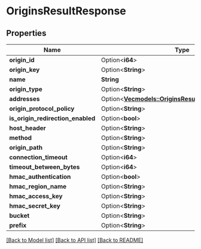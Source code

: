 # OriginsResultResponse

## Properties

Name | Type | Description | Notes
------------ | ------------- | ------------- | -------------
**origin_id** | Option<**i64**> |  | [optional]
**origin_key** | Option<**String**> |  | [optional]
**name** | **String** |  | 
**origin_type** | Option<**String**> |  | [optional]
**addresses** | Option<[**Vec<models::OriginsResultResponseAddresses>**](OriginsResultResponse_addresses.md)> |  | [optional]
**origin_protocol_policy** | Option<**String**> |  | [optional]
**is_origin_redirection_enabled** | Option<**bool**> |  | [optional]
**host_header** | Option<**String**> |  | [optional]
**method** | Option<**String**> |  | [optional]
**origin_path** | Option<**String**> |  | [optional]
**connection_timeout** | Option<**i64**> |  | [optional]
**timeout_between_bytes** | Option<**i64**> |  | [optional]
**hmac_authentication** | Option<**bool**> |  | [optional]
**hmac_region_name** | Option<**String**> |  | [optional]
**hmac_access_key** | Option<**String**> |  | [optional]
**hmac_secret_key** | Option<**String**> |  | [optional]
**bucket** | Option<**String**> |  | [optional]
**prefix** | Option<**String**> |  | [optional]

[[Back to Model list]](../README.md#documentation-for-models) [[Back to API list]](../README.md#documentation-for-api-endpoints) [[Back to README]](../README.md)


